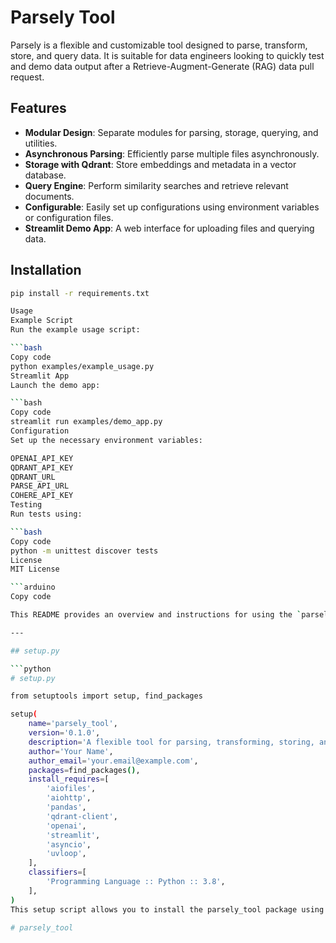 # Parsely Tool

Parsely is a flexible and customizable tool designed to parse, transform, store, and query data. It is suitable for data engineers looking to quickly test and demo data output after a Retrieve-Augment-Generate (RAG) data pull request.

## Features

- **Modular Design**: Separate modules for parsing, storage, querying, and utilities.
- **Asynchronous Parsing**: Efficiently parse multiple files asynchronously.
- **Storage with Qdrant**: Store embeddings and metadata in a vector database.
- **Query Engine**: Perform similarity searches and retrieve relevant documents.
- **Configurable**: Easily set up configurations using environment variables or configuration files.
- **Streamlit Demo App**: A web interface for uploading files and querying data.

## Installation

```bash
pip install -r requirements.txt

Usage
Example Script
Run the example usage script:

```bash
Copy code
python examples/example_usage.py
Streamlit App
Launch the demo app:

```bash
Copy code
streamlit run examples/demo_app.py
Configuration
Set up the necessary environment variables:

OPENAI_API_KEY
QDRANT_API_KEY
QDRANT_URL
PARSE_API_URL
COHERE_API_KEY
Testing
Run tests using:

```bash
Copy code
python -m unittest discover tests
License
MIT License

```arduino
Copy code

This README provides an overview and instructions for using the `parsely_tool`.

---

## setup.py

```python
# setup.py

from setuptools import setup, find_packages

setup(
    name='parsely_tool',
    version='0.1.0',
    description='A flexible tool for parsing, transforming, storing, and querying data.',
    author='Your Name',
    author_email='your.email@example.com',
    packages=find_packages(),
    install_requires=[
        'aiofiles',
        'aiohttp',
        'pandas',
        'qdrant-client',
        'openai',
        'streamlit',
        'asyncio',
        'uvloop',
    ],
    classifiers=[
        'Programming Language :: Python :: 3.8',
    ],
)
This setup script allows you to install the parsely_tool package using pip.

#   p a r s e l y _ t o o l  
 